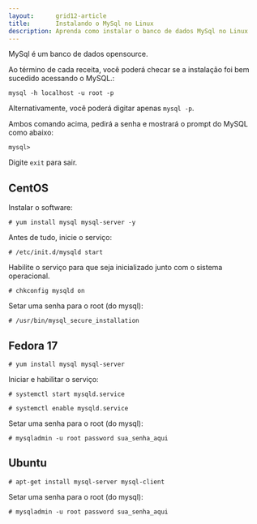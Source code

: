 ```yaml
---
layout:      grid12-article
title:       Instalando o MySql no Linux
description: Aprenda como instalar o banco de dados MySql no Linux
---
```


MySql é um banco de dados opensource.

Ao término de cada receita, você poderá checar se a instalação foi bem sucedido acessando o MySQL.:

	mysql -h localhost -u root -p

Alternativamente, você poderá digitar apenas `mysql -p`.

Ambos comando acima, pedirá a senha e mostrará o prompt do MySQL como abaixo:

	mysql>

Digite `exit` para sair.




CentOS
---

Instalar o software:

	# yum install mysql mysql-server -y 

Antes de tudo, inicie o serviço:

	# /etc/init.d/mysqld start

Habilite o serviço para que seja inicializado junto com o sistema operacional.
	
	# chkconfig mysqld on 

Setar uma senha para o root (do mysql):

	# /usr/bin/mysql_secure_installation



Fedora 17
---

	# yum install mysql mysql-server

Iniciar e habilitar o serviço:

	# systemctl start mysqld.service
	
	# systemctl enable mysqld.service

Setar uma senha para o root (do mysql):

	# mysqladmin -u root password sua_senha_aqui



Ubuntu
---

	# apt-get install mysql-server mysql-client

Setar uma senha para o root (do mysql):

	# mysqladmin -u root password sua_senha_aqui
